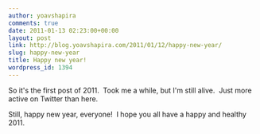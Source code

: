 ```yaml
---
author: yoavshapira
comments: true
date: 2011-01-13 02:23:00+00:00
layout: post
link: http://blog.yoavshapira.com/2011/01/12/happy-new-year/
slug: happy-new-year
title: Happy new year!
wordpress_id: 1394
---
```


So it's the first post of 2011.  Took me a while, but I'm still alive.  Just more active on Twitter than here.  
  
Still, happy new year, everyone!  I hope you all have a happy and healthy 2011.

